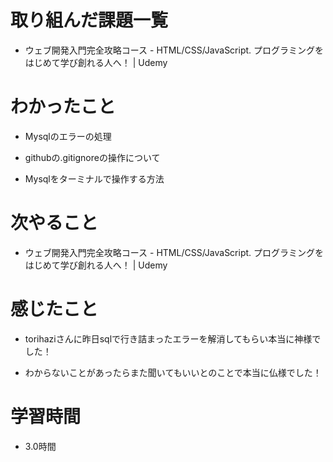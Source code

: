 # 取り組んだ課題一覧

- ウェブ開発入門完全攻略コース - HTML/CSS/JavaScript. プログラミングをはじめて学び創れる人へ！ | Udemy

# わかったこと

- Mysqlのエラーの処理

- githubの.gitignoreの操作について

- Mysqlをターミナルで操作する方法

# 次やること

- ウェブ開発入門完全攻略コース - HTML/CSS/JavaScript. プログラミングをはじめて学び創れる人へ！ | Udemy

# 感じたこと

- torihaziさんに昨日sqlで行き詰まったエラーを解消してもらい本当に神様でした！

- わからないことがあったらまた聞いてもいいとのことで本当に仏様でした！

# 学習時間

- 3.0時間